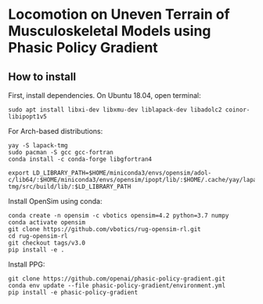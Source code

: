# Locomotion on Uneven Terrain of Musculoskeletal Models using Phasic Policy Gradient 

## How to install

First, install dependencies. On Ubuntu 18.04, open terminal:

```
sudo apt install libxi-dev libxmu-dev liblapack-dev libadolc2 coinor-libipopt1v5 
```

For Arch-based distributions:

```
yay -S lapack-tmg
sudo pacman -S gcc gcc-fortran
conda install -c conda-forge libgfortran4

export LD_LIBRARY_PATH=$HOME/miniconda3/envs/opensim/adol-c/lib64/:$HOME/miniconda3/envs/opensim/ipopt/lib/:$HOME/.cache/yay/lapack-tmg/src/build/lib/:$LD_LIBRARY_PATH
```

Install OpenSim using conda:
```
conda create -n opensim -c vbotics opensim=4.2 python=3.7 numpy
conda activate opensim
git clone https://github.com/vbotics/rug-opensim-rl.git
cd rug-opensim-rl
git checkout tags/v3.0
pip install -e .
```

Install PPG:
```
git clone https://github.com/openai/phasic-policy-gradient.git
conda env update --file phasic-policy-gradient/environment.yml
pip install -e phasic-policy-gradient
```